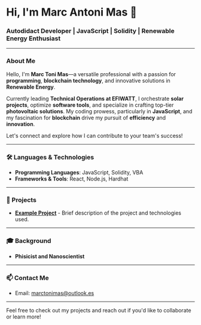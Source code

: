 # Hi, I'm Marc Antoni Mas 👋

### Autodidact Developer | JavaScript | Solidity | Renewable Energy Enthusiast

---

### About Me

Hello, I'm **Marc Toni Mas**—a versatile professional with a passion for **programming**, **blockchain technology**, and innovative solutions in **Renewable Energy**. 

Currently leading **Technical Operations at EFIWATT**, I orchestrate **solar projects**, optimize **software tools**, and specialize in crafting top-tier **photovoltaic solutions**. My coding prowess, particularly in **JavaScript**, and my fascination for **blockchain** drive my pursuit of **efficiency** and **innovation**.

Let's connect and explore how I can contribute to your team's success!

---

### 🛠️ Languages & Technologies
- **Programming Languages**: JavaScript, Solidity, VBA
- **Frameworks & Tools**: React, Node.js, Hardhat

---

### 🔧 Projects
- **[Example Project](https://github.com/yourprojectlink)** - Brief description of the project and technologies used.

---

### 🎓 Background
- **Phisicist and Nanoscientist**

---

### 📫 Contact Me
- Email: [marctonimas@outlook.es](mailto:marctonimas@outlook.es)

---

Feel free to check out my projects and reach out if you'd like to collaborate or learn more!


<!--
**mtmarctoni/mtmarctoni** is a ✨ _special_ ✨ repository because its `README.md` (this file) appears on your GitHub profile.

Here are some ideas to get you started:

- 🔭 I’m currently working on ...
- 🌱 I’m currently learning ...
- 👯 I’m looking to collaborate on ...
- 🤔 I’m looking for help with ...
- 💬 Ask me about ...
- 📫 How to reach me: ...
- 😄 Pronouns: ...
- ⚡ Fun fact: ...
-->
